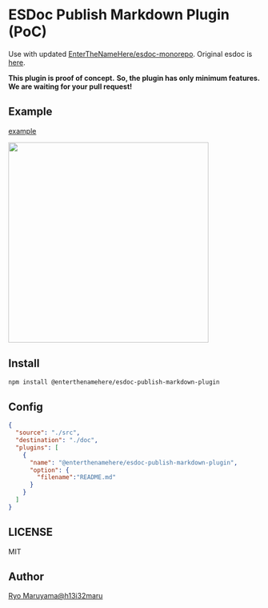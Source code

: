 # ESDoc Publish Markdown Plugin (PoC)

Use with updated [EnterTheNameHere/esdoc-monorepo](https://github.com/EnterTheNameHere/esdoc-monorepo).
Original esdoc is [here](https://github.com/esdoc/esdoc).

**This plugin is proof of concept.**
**So, the plugin has only minimum features.**
**We are waiting for your pull request!**

## Example
[example](https://github.com/EnterTheNameHere/esdoc-monorepo/tree/main/packages/esdoc-publish-markdown-plugin/misc/index.md)

<img src="https://raw.githubusercontent.com/esdoc/esdoc-plugins/master/esdoc-publish-markdown-plugin/misc/ss.png" width="400px">

## Install
```bash
npm install @enterthenamehere/esdoc-publish-markdown-plugin
```

## Config
```json
{
  "source": "./src",
  "destination": "./doc",
  "plugins": [
    {
      "name": "@enterthenamehere/esdoc-publish-markdown-plugin",
      "option": {
        "filename":"README.md"
      }
    }
  ]
}
```

## LICENSE
MIT

## Author
[Ryo Maruyama@h13i32maru](https://github.com/h13i32maru)
